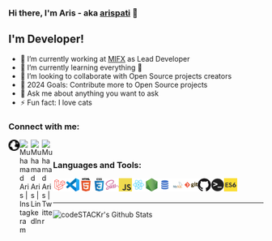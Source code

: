 ### Hi there, I'm Aris - aka [arispati][website] 👋

<!--
**arispati/arispati** is a ✨ _special_ ✨ repository because its `README.md` (this file) appears on your GitHub profile.
-->

## I'm Developer!
- 🔭 I’m currently working at [MIFX][mifx] as Lead Developer
- 🌱 I’m currently learning everything 🤣
- 👯 I’m looking to collaborate with Open Source projects creators
- 🥅 2024 Goals: Contribute more to Open Source projects
- 💬 Ask me about anything you want to ask
- ⚡ Fun fact: I love cats

### Connect with me:

[<img align="left" alt="muhamadaris.com" width="22px" src="https://raw.githubusercontent.com/iconic/open-iconic/master/svg/globe.svg" />][website]
[<img align="left" alt="Muhamad Aris | Instagram" width="22px" src="https://cdn.jsdelivr.net/npm/simple-icons@v3/icons/instagram.svg" />][instagram]
[<img align="left" alt="Muhamad Aris | LinkedIn" width="22px" src="https://cdn.jsdelivr.net/npm/simple-icons@v3/icons/linkedin.svg" />][linkedin]
[<img align="left" alt="Muhamad Aris | Twitter" width="22px" src="https://cdn.jsdelivr.net/npm/simple-icons@v3/icons/twitter.svg" />][twitter]

<br />

### Languages and Tools:

[<img align="left" alt="Laravel" width="26px" src="https://raw.githubusercontent.com/github/explore/56a826d05cf762b2b50ecbe7d492a839b04f3fbf/topics/laravel/laravel.png" />][git]
[<img align="left" alt="Visual Studio Code" width="26px" src="https://raw.githubusercontent.com/github/explore/80688e429a7d4ef2fca1e82350fe8e3517d3494d/topics/visual-studio-code/visual-studio-code.png" />][git]
[<img align="left" alt="HTML5" width="26px" src="https://raw.githubusercontent.com/github/explore/80688e429a7d4ef2fca1e82350fe8e3517d3494d/topics/html/html.png" />][git]
[<img align="left" alt="CSS3" width="26px" src="https://raw.githubusercontent.com/github/explore/80688e429a7d4ef2fca1e82350fe8e3517d3494d/topics/css/css.png" />][git]
[<img align="left" alt="Sass" width="26px" src="https://raw.githubusercontent.com/github/explore/80688e429a7d4ef2fca1e82350fe8e3517d3494d/topics/sass/sass.png" />][git]
[<img align="left" alt="JavaScript" width="26px" src="https://raw.githubusercontent.com/github/explore/80688e429a7d4ef2fca1e82350fe8e3517d3494d/topics/javascript/javascript.png" />][git]
[<img align="left" alt="React" width="26px" src="https://raw.githubusercontent.com/github/explore/80688e429a7d4ef2fca1e82350fe8e3517d3494d/topics/react/react.png" />][git]
[<img align="left" alt="Node.js" width="26px" src="https://raw.githubusercontent.com/github/explore/80688e429a7d4ef2fca1e82350fe8e3517d3494d/topics/nodejs/nodejs.png" />][git]
[<img align="left" alt="SQL" width="26px" src="https://raw.githubusercontent.com/github/explore/80688e429a7d4ef2fca1e82350fe8e3517d3494d/topics/sql/sql.png" />][git]
[<img align="left" alt="MySQL" width="26px" src="https://raw.githubusercontent.com/github/explore/80688e429a7d4ef2fca1e82350fe8e3517d3494d/topics/mysql/mysql.png" />][git]
[<img align="left" alt="Git" width="26px" src="https://raw.githubusercontent.com/github/explore/80688e429a7d4ef2fca1e82350fe8e3517d3494d/topics/git/git.png" />][git]
[<img align="left" alt="GitHub" width="26px" src="https://raw.githubusercontent.com/github/explore/78df643247d429f6cc873026c0622819ad797942/topics/github/github.png" />][git]
[<img align="left" alt="HTML5" width="26px" src="https://raw.githubusercontent.com/github/explore/80688e429a7d4ef2fca1e82350fe8e3517d3494d/topics/terminal/terminal.png" />][git]
[<img align="left" alt="ES6" width="26px" src="https://raw.githubusercontent.com/github/explore/80688e429a7d4ef2fca1e82350fe8e3517d3494d/topics/es6/es6.png" />][git]

<br />
<br />

---

<img align="left" alt="codeSTACKr's Github Stats" src="https://github-readme-stats.vercel.app/api?username=arispati&show_icons=true&hide_border=true" />

[git]: https://github.com/arispati
[website]: https://muhamadaris.com
[twitter]: https://twitter.com/mas_arispati
[instagram]: https://instagram.com/mas.arispati
[linkedin]: https://linkedin.com/in/muhamad-aris
[mifx]: https://mifx.com
